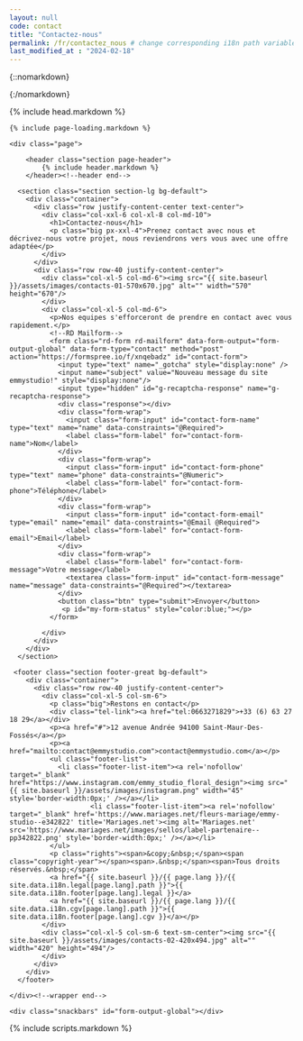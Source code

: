 ```yaml
---
layout: null
code: contact
title: "Contactez-nous"
permalink: /fr/contactez_nous # change corresponding i18n path variable if permalink changed here!
last_modified_at : "2024-02-18"
---
```

{::nomarkdown}
<!DOCTYPE html>
{:/nomarkdown}
<html class="wide wow-animation" lang="fr">
{% include head.markdown %}

<body>
	
	{% include page-loading.markdown %}

	<div class="page">
			
		<header class="section page-header">
			{% include header.markdown %}
		</header><!--header end-->

      <section class="section section-lg bg-default">
        <div class="container">
          <div class="row justify-content-center text-center">
            <div class="col-xxl-6 col-xl-8 col-md-10">
              <h1>Contactez-nous</h1>
              <p class="big px-xxl-4">Prenez contact avec nous et décrivez-nous votre projet, nous reviendrons vers vous avec une offre adaptée</p>
            </div>
          </div>
          <div class="row row-40 justify-content-center">
            <div class="col-xl-5 col-md-6"><img src="{{ site.baseurl }}/assets/images/contacts-01-570x670.jpg" alt="" width="570" height="670"/>
            </div>
            <div class="col-xl-5 col-md-6">
              <p>Nos equipes s'efforceront de prendre en contact avec vous rapidement.</p>
              <!--RD Mailform-->
              <form class="rd-form rd-mailform" data-form-output="form-output-global" data-form-type="contact" method="post" action="https://formspree.io/f/xnqebadz" id="contact-form">
                <input type="text" name="_gotcha" style="display:none" />
                <input name="subject" value="Nouveau message du site emmystudio!" style="display:none"/>
                <input type="hidden" id="g-recaptcha-response" name="g-recaptcha-response">
                <div class="response"></div>
                <div class="form-wrap">
                  <input class="form-input" id="contact-form-name" type="text" name="name" data-constraints="@Required">
                  <label class="form-label" for="contact-form-name">Nom</label>
                </div>
                <div class="form-wrap">
                  <input class="form-input" id="contact-form-phone" type="text" name="phone" data-constraints="@Numeric">
                  <label class="form-label" for="contact-form-phone">Téléphone</label>
                </div>
                <div class="form-wrap">
                  <input class="form-input" id="contact-form-email" type="email" name="email" data-constraints="@Email @Required">
                  <label class="form-label" for="contact-form-email">Email</label>
                </div>
                <div class="form-wrap">
                  <label class="form-label" for="contact-form-message">Votre message</label>
                  <textarea class="form-input" id="contact-form-message" name="message" data-constraints="@Required"></textarea>
                </div>
                <button class="btn" type="submit">Envoyer</button>
                 <p id="my-form-status" style="color:blue;"></p>
              </form>

            </div>
          </div>
        </div>
      </section>

	 <footer class="section footer-great bg-default">
        <div class="container">
          <div class="row row-40 justify-content-center">
            <div class="col-xl-5 col-sm-6">
              <p class="big">Restons en contact</p>
              <div class="tel-link"><a href="tel:0663271829">+33 (6) 63 27 18 29</a></div>
              <p><a href="#">12 avenue Andrée 94100 Saint-Maur-Des-Fossés</a></p>
              <p><a href="mailto:contact@emmystudio.com">contact@emmystudio.com</a></p>
              <ul class="footer-list">
                <li class="footer-list-item"><a rel='nofollow' target="_blank" href="https://www.instagram.com/emmy_studio_floral_design"><img src="{{ site.baseurl }}/assets/images/instagram.png" width="45"  style='border-width:0px;' /></a></li>
				        <li class="footer-list-item"><a rel='nofollow' target="_blank" href='https://www.mariages.net/fleurs-mariage/emmy-studio--e342822' title='Mariages.net'><img alt='Mariages.net' src='https://www.mariages.net/images/sellos/label-partenaire--pp342822.png' style='border-width:0px;' /></a></li>
              </ul>
              <p class="rights"><span>&copy;&nbsp;</span><span class="copyright-year"></span><span>.&nbsp;</span><span>Tous droits réservés.&nbsp;</span>
              <a href="{{ site.baseurl }}/{{ page.lang }}/{{ site.data.i18n.legal[page.lang].path }}">{{ site.data.i18n.footer[page.lang].legal }}</a>
              <a href="{{ site.baseurl }}/{{ page.lang }}/{{ site.data.i18n.cgv[page.lang].path }}">{{ site.data.i18n.footer[page.lang].cgv }}</a></p>
            </div>
            <div class="col-xl-5 col-sm-6 text-sm-center"><img src="{{ site.baseurl }}/assets/images/contacts-02-420x494.jpg" alt="" width="420" height="494"/>
            </div>
          </div>
        </div>
      </footer>

	</div><!--wrapper end-->

	<div class="snackbars" id="form-output-global"></div>
{% include scripts.markdown %}
<script src="https://www.google.com/recaptcha/api.js?render=6LdC5FcjAAAAABzm0IjJdAbPZfKkwHi0e6FzgtDT"></script>
<script>
	grecaptcha.ready(function () {
		grecaptcha.execute('6LdC5FcjAAAAABzm0IjJdAbPZfKkwHi0e6FzgtDT', {action: 'submit'}).then(function (token) {
			document.getElementById('g-recaptcha-response').value = token;
		});
	});
</script>

<script>
    var form = document.getElementById("contact-form");
    
    async function handleSubmit(event) {
      event.preventDefault();
      var status = document.getElementById("my-form-status");
      var data = new FormData(event.target);
      fetch(event.target.action, {
        method: form.method,
        body: data,
        headers: {
            'Accept': 'application/json'
        }
      }).then(response => {
        if (response.ok) {
          status.innerHTML = "Votre message a été envoyé, notre équipe prendra contact avec vous dans les plus brefs délais";
          form.reset()
        } else {
          response.json().then(data => {
            if (Object.hasOwn(data, 'errors')) {
              status.innerHTML = data["errors"].map(error => error["message"]).join(", ")
            } else {
              status.innerHTML = "Une erreur est survenue lors de l'envoi de votre message"
            }
          })
        }
      }).catch(error => {
        status.innerHTML = "Une erreur est survenue lors de l'envoi de votre message"
      });
    }
    form.addEventListener("submit", handleSubmit)
</script>

</body>

</html>
